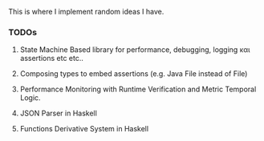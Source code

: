 This is where I implement random ideas I have.

### TODOs

1. State Machine Based library for performance, debugging, logging και assertions etc etc..

2. Composing types to embed assertions (e.g. Java File instead of File)

3. Performance Monitoring with Runtime Verification and Metric Temporal Logic.

4. JSON Parser in Haskell

5. Functions Derivative System in Haskell
